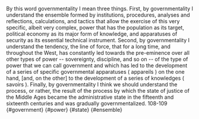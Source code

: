 By this word governmentality I mean three things. First, by governmentality I understand the ensemble formed by institutions, procedures, analyses and reflections, calculations, and tactics that allow the exercise of this very specific, albeit very complex, power that has the population as its target, political economy as its major form of knowledge, and apparatuses of security as its essential technical instrument. Second, by governmentality I understand the tendency, the line of force, that for a long time, and throughout the West, has constantly led towards the pre-eminence over all other types of power -- sovereignty, discipline, and so on -- of the type of power that we can call government and which has led to the development of a series of specific governmental apparatuses ( appareils ) on the one hand, [and, on the other] to the development of a series of knowledges ( savoirs ). Finally, by governmentality I think we should understand the process, or rather, the result of the process by which the state of justice of the Middle Ages became the administrative state in the fifteenth and sixteenth centuries and was gradually governmentalized. 108-109 {#government} {#power} {#state} {#ensemble}
